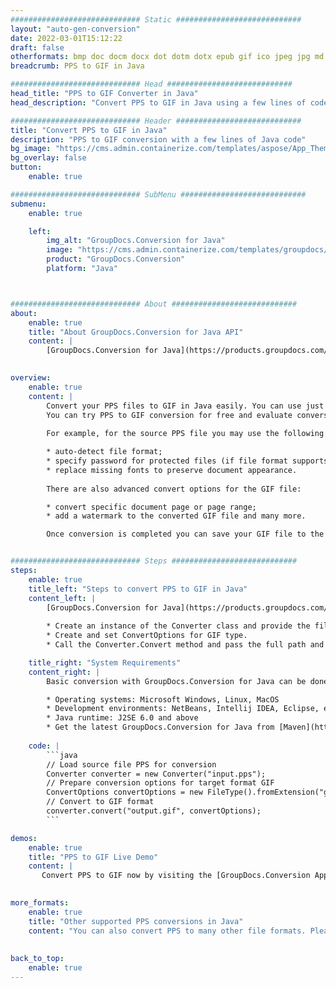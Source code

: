 ```yaml
---
############################# Static ############################
layout: "auto-gen-conversion"
date: 2022-03-01T15:12:22
draft: false
otherformats: bmp doc docm docx dot dotm dotx epub gif ico jpeg jpg md odt ott pdf png psd rtf tex tif tiff txt xps
breadcrumb: PPS to GIF in Java

############################# Head ############################
head_title: "PPS to GIF Converter in Java"
head_description: "Convert PPS to GIF in Java using a few lines of code. Use the GroupDocs Document Conversion API to convert over 160 file formats."

############################# Header ############################
title: "Convert PPS to GIF in Java"
description: "PPS to GIF conversion with a few lines of Java code"
bg_image: "https://cms.admin.containerize.com/templates/aspose/App_Themes/V3/images/bg/header1.png"
bg_overlay: false
button:
    enable: true

############################# SubMenu ############################
submenu:
    enable: true

    left:
        img_alt: "GroupDocs.Conversion for Java"
        image: "https://cms.admin.containerize.com/templates/groupdocs/images/product-logos/90x90-noborder/groupdocs-conversion-java.png"
        product: "GroupDocs.Conversion"
        platform: "Java"



############################# About ############################
about:
    enable: true
    title: "About GroupDocs.Conversion for Java API"
    content: |
        [GroupDocs.Conversion for Java](https://products.groupdocs.com/conversion/java/) can be used to convert Microsoft Word, Excel, PowerPoint, PDF, Visio and other formats. GroupDocs.Conversion is a standalone API that is suitable for back-end and internal systems where high performance is required. It does not depend on any software such as Microsoft or Open Office.
    

overview:
    enable: true
    content: |
        Convert your PPS files to GIF in Java easily. You can use just a couple of Java code lines in any platform of your choice like - Windows, Linux, macOS.
        You can try PPS to GIF conversion for free and evaluate conversion results quality.  Along with simple file conversion scenarios you can try more advanced options for loading source PPS file and for saving output GIF result. 
        
        For example, for the source PPS file you may use the following load options:

        * auto-detect file format;
        * specify password for protected files (if file format supports it);
        * replace missing fonts to preserve document appearance.
        
        There are also advanced convert options for the GIF file:

        * convert specific document page or page range;
        * add a watermark to the converted GIF file and many more.

        Once conversion is completed you can save your GIF file to the local file path or any third-party storage like FTP, Amazon S3, Google Drive, Dropbox etc. Please note - to convert PPS to GIF there is no need for any additional software installed - like MS Office, Open Office, Adobe Acrobat Reader etc.


############################# Steps ############################
steps:
    enable: true
    title_left: "Steps to convert PPS to GIF in Java"
    content_left: |
        [GroupDocs.Conversion for Java](https://products.groupdocs.com/conversion/java/) makes it easy for developers to convert a PPS file to GIF with a few lines of code.
        
        * Create an instance of the Converter class and provide the file PPS with the full path
        * Create and set ConvertOptions for GIF type.
        * Call the Converter.Convert method and pass the full path and format (GIF) as a parameter

    title_right: "System Requirements"
    content_right: |
        Basic conversion with GroupDocs.Conversion for Java can be done in just a few simple steps. Our APIs are supported on all major platforms and operating systems. Before executing the code below, make sure you have the following prerequisites installed on your system.

        * Operating systems: Microsoft Windows, Linux, MacOS
        * Development environments: NetBeans, Intellij IDEA, Eclipse, etc.
        * Java runtime: J2SE 6.0 and above
        * Get the latest GroupDocs.Conversion for Java from [Maven](https://repository.groupdocs.com/webapp/#/artifacts/browse/tree/General/repo/com/groupdocs/groupdocs-conversion)
         
    code: |
        ```java    
        // Load source file PPS for conversion
        Converter converter = new Converter("input.pps");
        // Prepare conversion options for target format GIF
        ConvertOptions convertOptions = new FileType().fromExtension("gif").getConvertOptions();
        // Convert to GIF format
        converter.convert("output.gif", convertOptions);
        ```

demos:
    enable: true
    title: "PPS to GIF Live Demo"
    content: |
       Convert PPS to GIF now by visiting the [GroupDocs.Conversion App](https://products.groupdocs.app/conversion/family) website. Online demo has the following advantages
          

more_formats:
    enable: true
    title: "Other supported PPS conversions in Java"
    content: "You can also convert PPS to many other file formats. Please see the list below."
       
       
back_to_top:
    enable: true
---
```

